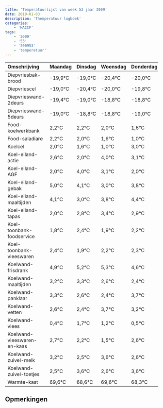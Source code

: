 ```yaml
---
title: 'Temperatuurlijst van week 53 jaar 2009'
date: 2010-01-03
description: 'Themperatuur logboek'
categories:
    - 'HACCP'
tags:
    - '2009'
    - '53'
    - '200953'
    - 'temperatuur'
---
```

|Omschrijving|Maandag|Dinsdag|Woensdag|Donderdag|Vrijdag|Zaterdag|Zondag|
|:---|:---|:---|:---|:---|:---|:---|:---|
|Diepvriesbak-brood|-19,9°C|-19,0°C|-20,4°C|-20,0°C|-19,8°C|-19,8°C|-20,0°C|
|Diepvriescel|-19,0°C|-20,4°C|-20,0°C|-19,8°C|-19,8°C|-20,0°C|-20,4°C|
|Diepvrieswand-2deurs|-19,4°C|-19,0°C|-18,8°C|-18,8°C|-19,0°C|-19,4°C|-20,0°C|
|Diepvrieswand-5deurs|-19,0°C|-18,8°C|-18,8°C|-19,0°C|-19,4°C|-20,0°C|-18,0°C|
|Food-koelwerkbank|2,2°C|2,2°C|2,0°C|1,6°C|1,0°C|3,0°C|2,1°C|
|Food-saladiare|2,2°C|2,0°C|1,6°C|1,0°C|3,0°C|2,1°C|1,0°C|
|Koelcel|2,0°C|1,6°C|1,0°C|3,0°C|2,1°C|1,0°C|1,8°C|
|Koel-eiland-actie|2,6°C|2,0°C|4,0°C|3,1°C|2,0°C|2,8°C|3,4°C|
|Koel-eiland-AGF|2,0°C|4,0°C|3,1°C|2,0°C|2,8°C|3,4°C|2,9°C|
|Koel-eiland-gebak|5,0°C|4,1°C|3,0°C|3,8°C|4,4°C|3,9°C|4,2°C|
|Koel-eiland-maaltijden|4,1°C|3,0°C|3,8°C|4,4°C|3,9°C|4,2°C|4,3°C|
|Koel-eiland-tapas|2,0°C|2,8°C|3,4°C|2,9°C|3,2°C|3,3°C|2,6°C|
|Koel-toonbank-foodservice|1,8°C|2,4°C|1,9°C|2,2°C|2,3°C|1,6°C|1,4°C|
|Koel-toonbank-vleeswaren|2,4°C|1,9°C|2,2°C|2,3°C|1,6°C|1,4°C|2,7°C|
|Koelwand-frisdrank|4,9°C|5,2°C|5,3°C|4,6°C|4,4°C|5,7°C|5,2°C|
|Koelwand-maaltijden|3,2°C|3,3°C|2,6°C|2,4°C|3,7°C|3,2°C|2,5°C|
|Koelwand-panklaar|3,3°C|2,6°C|2,4°C|3,7°C|3,2°C|2,5°C|3,6°C|
|Koelwand-vetten|2,6°C|2,4°C|3,7°C|3,2°C|2,5°C|3,6°C|2,6°C|
|Koelwand-vlees|0,4°C|1,7°C|1,2°C|0,5°C|1,6°C|0,6°C|1,6°C|
|Koelwand-vleeswaren-en-kaas|2,7°C|2,2°C|1,5°C|2,6°C|1,6°C|2,6°C|1,3°C|
|Koelwand-zuivel-melk|3,2°C|2,5°C|3,6°C|2,6°C|3,6°C|2,3°C|3,2°C|
|Koelwand-zuivel-toetjes|2,5°C|3,6°C|2,6°C|3,6°C|2,3°C|3,2°C|3,7°C|
|Warmte-kast|69,6°C|68,6°C|69,6°C|68,3°C|69,2°C|69,7°C|68,4°C|

## Opmerkingen


